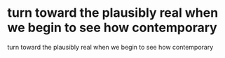 # turn toward the plausibly real when we begin to see how contemporary

turn toward the plausibly real when we begin to see how contemporary